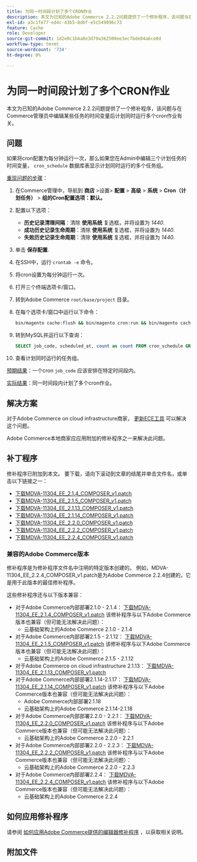 ```yaml
---
title: 为同一时间段计划了多个CRON作业
description: 本文为已知的Adobe Commerce 2.2.2问题提供了一个修补程序，该问题与在Commerce管理员中编辑某些任务的时间变量后计划同时运行多个cron作业有关。
exl-id: a3c1fe77-ed4c-43b5-8d6f-e5c549096c73
feature: Cache
role: Developer
source-git-commit: 1d2e0c1b4a8e3d79a362500ee3ec7bde84a6ce0d
workflow-type: tm+mt
source-wordcount: '734'
ht-degree: 0%

---
```


# 为同一时间段计划了多个CRON作业

本文为已知的Adobe Commerce 2.2.2问题提供了一个修补程序，该问题与在Commerce管理员中编辑某些任务的时间变量后计划同时运行多个cron作业有关。

## 问题

如果将cron配置为每分钟运行一次，那么如果您在Admin中编辑三个计划任务的时间变量， `cron_schedule` 数据库表显示计划同时运行的多个任务组。

<u>重现问题的步骤</u>：

1. 在Commerce管理中，导航到 **商店** >设置> **配置** > **高级** > **系统** > **Cron（计划任务）** > **组的Cron配置选项：默认。**
1. 配置以下选项：
   * **历史记录清理间隔**：清除 **使用系统** 复选框，并将设置为 *1440*.
   * **成功历史记录生命周期**：清除 **使用系统** 复选框，并将设置为 *1440*.
   * **失败历史记录生命周期**：清除 **使用系统** 复选框，并将设置为 *1440*.

1. 单击 **保存配置**.
1. 在SSH中，运行 `crontab -e` 命令。
1. 将cron设置为每分钟运行一次。
1. 打开三个终端选项卡/窗口。
1. 转到Adobe Commerce `root/base/project` 目录。
1. 在每个选项卡/窗口中运行以下命令：

   ```bash
   bin/magento cache:flush && bin/magento cron:run && bin/magento cache:flush && bin/magento cron:run
   ```

1. 转到MySQL并运行以下查询：

   ```sql
   SELECT job_code, scheduled_at, count as count FROM cron_schedule GROUP BY job_code, scheduled_at HAVING count > 1 ORDER BY scheduled_at;
   ```

1. 查看计划同时运行的任务组。

<u>预期结果</u>：一个cron `job_code` 应该安排在特定时间段内。

<u>实际结果</u>：同一时间段内计划了多个cron作业。

## 解决方案

对于Adobe Commerce on cloud infrastructure商家， [更新ECE工具](https://experienceleague.adobe.com/docs/commerce-cloud-service/user-guide/dev-tools/ece-tools/update-package.html) 可以解决这个问题。

Adobe Commerce本地商家应应用附加的修补程序之一来解决此问题。

## 补丁程序

修补程序已附加到本文。 要下载，请向下滚动到文章的结尾并单击文件名，或单击以下链接之一：

* [下载MDVA-11304\_EE\_2.1.4\_COMPOSER\_v1.patch](assets/MDVA-11304_EE_2.1.4_COMPOSER_v1.patch.zip)
* [下载MDVA-11304\_EE\_2.1.5\_COMPOSER\_v1.patch](assets/MDVA-11304_EE_2.1.5_COMPOSER_v1.patch.zip)
* [下载MDVA-11304\_EE\_2.1.13\_COMPOSER\_v1.patch](assets/MDVA-11304_EE_2.1.13_COMPOSER_v1.patch.zip)
* [下载MDVA-11304\_EE\_2.1.14\_COMPOSER\_v1.patch](assets/MDVA-11304_EE_2.1.14_COMPOSER_v1.patch.zip)
* [下载MDVA-11304\_EE\_2.2.0\_COMPOSER\_v1.patch](assets/MDVA-11304_EE_2.2.0_COMPOSER_v1.patch.zip)
* [下载MDVA-11304\_EE\_2.2.2\_COMPOSER\_v1.patch](assets/MDVA-11304_EE_2.2.2_COMPOSER_v1.patch.zip)
* [下载MDVA-11304\_EE\_2.2.4\_COMPOSER\_v1.patch](assets/MDVA-11304_EE_2.2.4_COMPOSER_v1.patch.zip)

### 兼容的Adobe Commerce版本

修补程序是为修补程序文件名中注明的特定版本创建的。 例如，MDVA-11304\_EE\_2.2.4\_COMPOSER\_v1.patch是为Adobe Commerce 2.2.4创建的，它是用于此版本的最佳修补程序。

这些修补程序还与以下版本兼容：

* 对于Adobe Commerce内部部署2.1.0 - 2.1.4： [下载MDVA-11304\_EE\_2.1.4\_COMPOSER\_v1.patch](assets/MDVA-11304_EE_2.1.4_COMPOSER_v1.patch.zip) 该修补程序与以下Adobe Commerce版本也兼容（但可能无法解决此问题）：
   * 云基础架构上的Adobe Commerce 2.1.0 - 2.1.4
* 对于Adobe Commerce内部部署2.1.5 - 2.1.12： [下载MDVA-11304\_EE\_2.1.5\_COMPOSER\_v1.patch](assets/MDVA-11304_EE_2.1.5_COMPOSER_v1.patch.zip) 该修补程序与以下Adobe Commerce版本也兼容（但可能无法解决此问题）：
   * 云基础架构上的Adobe Commerce 2.1.5 - 2.1.12
* 对于Adobe Commerce on cloud infrastructure 2.1.13： [下载MDVA-11304\_EE\_2.1.13\_COMPOSER\_v1.patch](assets/MDVA-11304_EE_2.1.13_COMPOSER_v1.patch.zip)
* 对于Adobe Commerce内部部署2.1.14-2.1.17： [下载MDVA-11304\_EE\_2.1.14\_COMPOSER\_v1.patch](assets/MDVA-11304_EE_2.1.14_COMPOSER_v1.patch.zip) 该修补程序与以下Adobe Commerce版本也兼容（但可能无法解决此问题）：
   * Adobe Commerce内部部署2.1.18
   * 云基础架构上的Adobe Commerce 2.1.14-2.1.18
* 对于Adobe Commerce内部部署2.2.0 - 2.2.1： [下载MDVA-11304\_EE\_2.2.0\_COMPOSER\_v1.patch](assets/MDVA-11304_EE_2.2.0_COMPOSER_v1.patch.zip) 该修补程序与以下Adobe Commerce版本也兼容（但可能无法解决此问题）：
   * 云基础架构上的Adobe Commerce 2.2.0 - 2.2.1
* 对于Adobe Commerce内部部署2.2.0 - 2.2.3： [下载MDVA-11304\_EE\_2.2.2\_COMPOSER\_v1.patch](assets/MDVA-11304_EE_2.2.2_COMPOSER_v1.patch.zip) 该修补程序与以下Adobe Commerce版本也兼容（但可能无法解决此问题）：
   * 云基础架构上的Adobe Commerce 2.2.0 - 2.2.3
* 对于Adobe Commerce内部部署2.2.4： [下载MDVA-11304\_EE\_2.2.4\_COMPOSER\_v1.patch](assets/MDVA-11304_EE_2.2.4_COMPOSER_v1.patch.zip) 该修补程序与以下Adobe Commerce版本也兼容（但可能无法解决此问题）：
   * 云基础架构上的Adobe Commerce 2.2.4

## 如何应用修补程序

请参阅 [如何应用Adobe Commerce提供的编辑器修补程序](/help/how-to/general/how-to-apply-a-composer-patch-provided-by-magento.md) ，以获取相关说明。

## 附加文件
